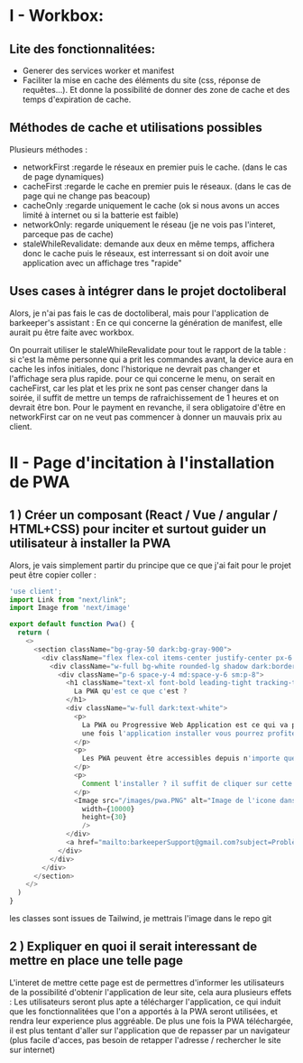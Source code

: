 # I - Workbox:

## Lite des fonctionnalitées:

- Generer des services worker et manifest
- Faciliter la mise en cache des éléments du site (css, réponse de requêtes...). Et donne la possibilité de donner des zone de cache et des temps d'expiration de cache.

## Méthodes de cache et utilisations possibles

Plusieurs méthodes : 
- networkFirst :regarde le réseaux en premier puis le cache. (dans le cas de page dynamiques)
- cacheFirst :regarde le cache en premier puis le réseaux. (dans le cas de page qui ne change pas beacoup)
- cacheOnly :regarde uniquement le cache (ok si nous avons un acces limité à internet ou si la batterie est faible)
- networkOnly: regarde uniquement le réseau (je ne vois pas l'interet, parceque pas de cache)
- staleWhileRevalidate: demande aux deux en même temps, affichera donc le cache puis le réseaux, est interressant si on doit avoir une application avec un affichage tres "rapide"

## Uses cases à intégrer dans le projet doctoliberal

Alors, je n'ai pas fais le cas de doctoliberal, mais pour l'application de barkeeper's assistant :
En ce qui concerne la génération de manifest, elle aurait pu être faite avec workbox.

On pourrait utiliser le staleWhileRevalidate pour tout le rapport de la table : si c'est la même personne qui a prit les commandes avant, la device aura en cache les infos initiales, donc l'historique ne devrait pas changer et l'affichage sera plus rapide.
pour ce qui concerne le menu, on serait en cacheFirst, car les plat et les prix ne sont pas censer changer dans la soirée, il suffit de mettre un temps de rafraichissement de 1 heures et on devrait être bon.
Pour le payment en revanche, il sera obligatoire d'être en networkFirst car on ne veut pas commencer à donner un mauvais prix au client.

 
# II - Page d'incitation à l'installation de PWA
 
## 1 ) Créer un composant (React / Vue / angular / HTML+CSS) pour inciter et surtout guider un utilisateur à installer la PWA

Alors, je vais simplement partir du principe que ce que j'ai fait pour le projet peut être copier coller :

```TypeScript
'use client';
import Link from "next/link";
import Image from 'next/image'

export default function Pwa() {
  return (
    <>      
      <section className="bg-gray-50 dark:bg-gray-900">
        <div className="flex flex-col items-center justify-center px-6 py-8 mx-auto md:h-screen lg:py-0">
          <div className="w-full bg-white rounded-lg shadow dark:border md:mt-0 sm:max-w-md xl:p-0 dark:bg-gray-800 dark:border-gray-700">
            <div className="p-6 space-y-4 md:space-y-6 sm:p-8">
              <h1 className="text-xl font-bold leading-tight tracking-tight text-gray-900 md:text-2xl dark:text-white">
                La PWA qu'est ce que c'est ?
              </h1>
              <div className="w-full dark:text-white">   
                <p>
                  La PWA ou Progressive Web Application est ce qui va permettre d'installer votre application sur votre appareil pour pouvoir simplement avoir un raccourci sur votre bureau sur ordinateur, mais surtout pour avoir l'application sur vos mobiles et tablettes.
                  une fois l'application installer vous pourrez profiter de fonctionnalité que vous n'aviez pas sur le site : utilisation nfc, vibrations, notifications push etc ...
                </p>
                <p>
                  Les PWA peuvent être accessibles depuis n'importe quel navigateur de smartphone, que ce soit sur Android ou IOS.
                </p>
                <p>
                  Comment l'installer ? il suffit de cliquer sur cette icone dans la barre d'URL du site : 
                </p>
                <Image src="/images/pwa.PNG" alt="Image de l'icone dans la barre d'URL" 
                  width={10000}
                  height={30}
                  />
              </div>  
              <a href="mailto:barkeeperSupport@gmail.com?subject=Problème sur la page pwa&body=Veuillez expliquer le problème et fournir un scénario dans le corps du mail">Signaler un problème</a>                
            </div>
          </div>
        </div>
      </section>
    </>
  )
}
```
les classes sont issues de Tailwind, je mettrais l'image dans le repo git


## 2 ) Expliquer en quoi il serait interessant de mettre en place une telle page

L'interet de mettre cette page est de permettres d'informer les utilisateurs de la possibilité d'obtenir l'application de leur site, cela aura plusieurs effets : Les utilisateurs seront plus apte a télécharger l'application, ce qui induit que les fonctionnalitées que l'on a apportés à la PWA seront utilisées, et rendra leur experience plus aggréable. De plus une fois la PWA téléchargée, il est plus tentant d'aller sur l'application que de repasser par un navigateur (plus facile d'acces, pas besoin de retapper l'adresse / rechercher le site sur internet)


